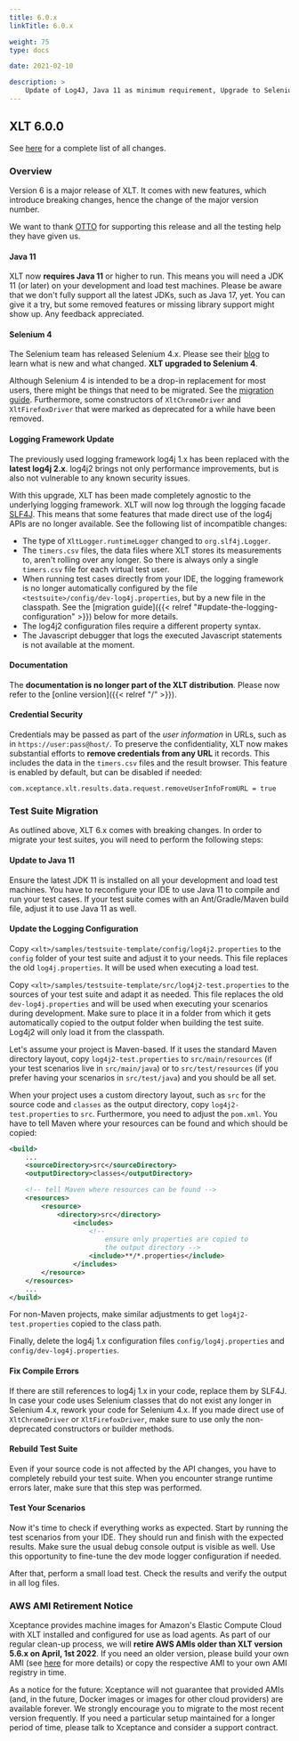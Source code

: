 ```yaml
---
title: 6.0.x
linkTitle: 6.0.x

weight: 75
type: docs

date: 2021-02-10

description: >
    Update of Log4J, Java 11 as minimum requirement, Upgrade to Selenium 4.
---
```


## XLT 6.0.0

See <a href="https://github.com/Xceptance/XLT/milestone/8?closed=1" target="_blank">here</a> for a complete list of all changes.

### Overview

Version 6 is a major release of XLT. It comes with new features, which introduce breaking changes, hence the change of the major version number. 

We want to thank <a href="https://www.otto.de/jobs/technology/techblog/" target="_blank">OTTO</a> for supporting this release and all the testing help they have given us.

#### Java 11 

XLT now **requires Java 11** or higher to run. This means you will need a JDK 11 (or later) on your development and load test machines. Please be aware that we don't fully support all the latest JDKs, such as Java 17, yet. You can give it a try, but some removed features or missing library support might show up. Any feedback appreciated.

#### Selenium 4 

The Selenium team has released Selenium 4.x. Please see their <a href="https://www.selenium.dev/blog/2021/announcing-selenium-4/" target="_blank">blog</a> to learn what is new and what changed. **XLT upgraded to Selenium 4**.

Although Selenium 4 is intended to be a drop-in replacement for most users, there might be things that need to be migrated. See the <a href="https://www.selenium.dev/documentation/webdriver/getting_started/upgrade_to_selenium_4/" target="_blank">migration guide</a>. Furthermore, some constructors of `XltChromeDriver` and `XltFirefoxDriver` that were marked as deprecated for a while have been removed.

#### Logging Framework Update

The previously used logging framework log4j 1.x has been replaced with the **latest log4j 2.x**. log4j2 brings not only performance improvements, but is also not vulnerable to any known security issues.

With this upgrade, XLT has been made completely agnostic to the underlying logging framework. XLT will now log through the logging facade <a href="https://www.slf4j.org/" target="_blank">SLF4J</a>. This means that some features that made direct use of the log4j APIs are no longer available. See the following list of incompatible changes:

* The type of `XltLogger.runtimeLogger` changed to `org.slf4j.Logger`.
* The `timers.csv` files, the data files where XLT stores its measurements to, aren't rolling over any longer. So there is always only a single `timers.csv` file for each virtual test user.
* When running test cases directly from your IDE, the logging framework is no longer automatically configured by the file `<testsuite>/config/dev-log4j.properties`, but by a new file in the classpath. See the [migration guide]({{< relref "#update-the-logging-configuration" >}}) below for more details.
* The log4j2 configuration files require a different property syntax.
* The Javascript debugger that logs the executed Javascript statements is not available at the moment.

#### Documentation

The **documentation is no longer part of the XLT distribution**. Please now refer to the [online version]({{< relref "/" >}}).

#### Credential Security

Credentials may be passed as part of the _user information_ in URLs, such as in `https://user:pass@host/`. To preserve the confidentiality, XLT now makes substantial efforts to **remove credentials from any URL** it records. This includes the data in the `timers.csv` files and the result browser. This feature is enabled by default, but can be disabled if needed:

```
com.xceptance.xlt.results.data.request.removeUserInfoFromURL = true
```


### Test Suite Migration

As outlined above, XLT 6.x comes with breaking changes. In order to migrate your test suites, you will need to perform the following steps:

#### Update to Java 11

Ensure the latest JDK 11 is installed on all your development and load test machines. You have to reconfigure your IDE to use Java 11 to compile and run your test cases. If your test suite comes with an Ant/Gradle/Maven build file, adjust it to use Java 11 as well.

#### Update the Logging Configuration

Copy `<xlt>/samples/testsuite-template/config/log4j2.properties` to the `config` folder of your test suite and adjust it to your needs. This file replaces the old `log4j.properties`. It will be used when executing a load test.

Copy `<xlt>/samples/testsuite-template/src/log4j2-test.properties` to the sources of your test suite and adapt it as needed. This file replaces the old `dev-log4j.properties` and will be used when executing your scenarios during development. Make sure to place it in a folder from which it gets automatically copied to the output folder when building the test suite. Log4j2 will only load it from the classpath.

Let's assume your project is Maven-based. If it uses the standard Maven directory layout, copy `log4j2-test.properties` to `src/main/resources` (if your test scenarios live in `src/main/java`) or to `src/test/resources` (if you prefer having your scenarios in `src/test/java`) and you should be all set.

When your project uses a custom directory layout, such as `src` for the source code and `classes` as the output directory, copy `log4j2-test.properties` to `src`. Furthermore, you need to adjust the `pom.xml`. You have to tell Maven where your resources can be found and which should be copied:

```xml
<build>
    ...
    <sourceDirectory>src</sourceDirectory>
    <outputDirectory>classes</outputDirectory>

    <!-- tell Maven where resources can be found -->
    <resources>
        <resource>
            <directory>src</directory>
                <includes>
                    <!-- 
                        ensure only properties are copied to 
                        the output directory -->
                    <include>**/*.properties</include>
                </includes>
        </resource>
    </resources> 
    ...
</build>
```

For non-Maven projects, make similar adjustments to get `log4j2-test.properties` copied to the class path.

Finally, delete the log4j 1.x configuration files `config/log4j.properties` and `config/dev-log4j.properties`.

#### Fix Compile Errors

If there are still references to log4j 1.x in your code, replace them by SLF4J. In case your code uses Selenium classes that do not exist any longer in Selenium 4.x, rework your code for Selenium 4.x. If you made direct use of `XltChromeDriver` or `XltFirefoxDriver`, make sure to use only the non-deprecated constructors or builder methods.

#### Rebuild Test Suite

Even if your source code is not affected by the API changes, you have to completely rebuild your test suite. When you encounter strange runtime errors later, make sure that this step was performed.

#### Test Your Scenarios

Now it's time to check if everything works as expected. Start by running the test scenarios from your IDE. They should run and finish with the expected results. Make sure the usual debug console output is visible as well. Use this opportunity to fine-tune the dev mode logger configuration if needed.

After that, perform a small load test. Check the results and verify the output in all log files.


### AWS AMI Retirement Notice

Xceptance provides machine images for Amazon's Elastic Compute Cloud with XLT installed and configured for use as load agents. As part of our regular clean-up process, we will **retire AWS AMIs older than XLT version 5.6.x on April, 1st 2022**. If you need an older version, please build your own AMI (see <a href="https://github.com/Xceptance/XLT-Packer" target="_blank">here</a> for more details) or copy the respective AMI to your own AMI registry in time.

As a notice for the future: Xceptance will not guarantee that provided AMIs (and, in the future, Docker images or images for other cloud providers) are available forever. We strongly encourage you to migrate to the most recent version frequently. If you need a particular setup maintained for a longer period of time, please talk to Xceptance and consider a support contract.
